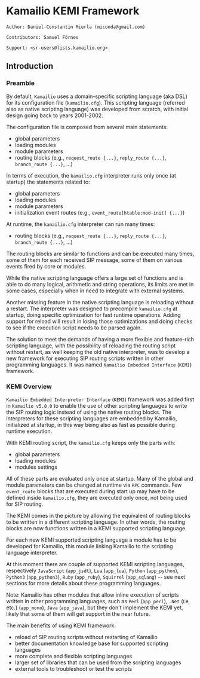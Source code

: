 # Kamailio KEMI Framework #

```
Author: Daniel-Constantin Mierla (miconda@gmail.com)

Contributors: Samuel Förnes

Support: <sr-users@lists.kamailio.org>
```

## Introduction ##

### Preamble ###

By default, `Kamailio` uses a domain-specific scripting language (aka DSL) for its configuration file (`kamailio.cfg`).
This scripting language (referred also as native scripting language) was developed from scratch, with initial
design going back to years 2001-2002.

The configuration file is composed from several main statements:

  * global parameters
  * loading modules
  * module parameters
  * routing blocks (e.g., `request_route {...}`, `reply_route {...}`, `branch_route {...}`, ...)

In terms of execution, the `kamailio.cfg` interpreter runs only once (at startup) the statements related to:

  * global parameters
  * loading modules
  * module parameters
  * initialization event routes (e.g., `event_route[htable:mod-init] {...}`)

At runtime, the `kamailio.cfg` interpreter can run many times:

  * routing blocks  (e.g., `request_route {...}`, `reply_route {...}`, `branch_route {...}`, ...)

The routing blocks are similar to functions and can be executed many times, some of them for each received
SIP message, some of them on various events fired by core or modules.

While the native scripting language offers a large set of functions and is able to do many logical, arithmetic
and string operations, its limits are met in some cases, especially when in need to integrate with external systems.

Another missing feature in the native scripting language is reloading without a restart. The interpreter was designed
to precompile `kamailio.cfg` at startup, doing specific optimization for fast runtime operations. Adding support for
reload will result in losing those optimizations and doing checks to see if the execution script needs to be parsed
again.

The solution to meet the demands of having a more flexible and feature-rich scripting language, with the possibility
of reloading the routing script without restart, as well keeping the old native interpreter, was to develop a new
framework for executing SIP routing scripts written in other programming languages. It was named
`Kamailio Embedded Interface` (`KEMI`) framework.

### KEMI Overview ###

`Kamailio Embedded Interpreter Interface` (`KEMI`) framework was added first in `Kamailio v5.0.0` to enable the use of
other scripting languages to write the SIP routing logic instead of using the native routing blocks. The interpreters
for these scripting languages are embedded by Kamailio, initialized at startup, in this way being also as fast as
possible during runtime execution.

With KEMI routing script, the `kamailio.cfg` keeps only the parts with:

  * global parameters
  * loading modules
  * modules settings

All of these parts are evaluated only once at startup. Many of the global and module parameters can be changed at
runtime via `RPC` commands. Few `event_route` blocks that are executed during start up may have to be defined
inside `kamailio.cfg`, they are executed only once, not being used for SIP routing.

The KEMI comes in the picture by allowing the equivalent of routing blocks to be written in a different scripting
language. In other words, the routing blocks are now functions written in a KEMI supported scripting language.

For each new KEMI supported scripting language a module has to be developed for Kamailio, this module linking
Kamailio to the scripting language interpreter.

At this moment there are couple of supported KEMI scripting languages, respectively `JavaScript`
(`app_jsdt`), `Lua` (`app_lua`), `Python` (`app_python`), `Python3` (`app_python3`), `Ruby` (`app_ruby`),
`Squirrel` (`app_sqlang`) -- see next sections for more details about these programming languages.

Note: Kamailio has other modules that allow inline execution of scripts written in other programming languages, such
as `Perl` (`app_perl`), `.Net` (`C#`, etc.) (`app_mono`), `Java` (`app_java`), but they don't implement the KEMI yet,
likely that some of them will get support in the near future.

The main benefits of using KEMI framework:

  * reload of SIP routing scripts without restarting of Kamailio
  * better documentation knowledge base for supported scripting languages
  * more complete and flexible scripting languages
  * larger set of libraries that can be used from the scripting languages
  * external tools to troubleshoot or test the scripts
